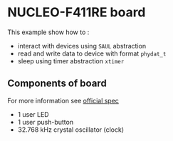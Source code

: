 # NUCLEO-F411RE board

This example show how to :

* interact with devices using `SAUL` abstraction
* read and write data to device with format `phydat_t`
* sleep using timer abstraction `xtimer`

## Components of board

For more information see [official spec](https://www.st.com/en/evaluation-tools/nucleo-f411re.html)

* 1 user LED
* 1 user push-button
* 32.768 kHz crystal oscillator (clock)
